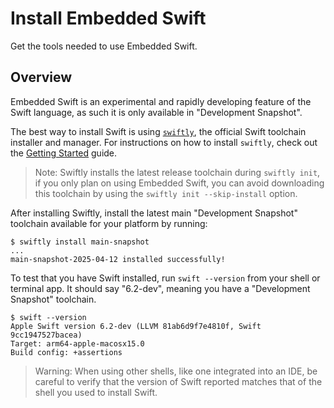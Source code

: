 # Install Embedded Swift

Get the tools needed to use Embedded Swift.

## Overview

Embedded Swift is an experimental and rapidly developing feature of the Swift language, as such it is only available in "Development Snapshot". 

The best way to install Swift is using [`swiftly`](http://github.com/swiftlang/swiftly), the official Swift toolchain installer and manager. For instructions on how to install `swiftly`, check out the [Getting Started](https://www.swift.org/swiftly/documentation/swiftly/getting-started) guide.

> Note: Swiftly installs the latest release toolchain during `swiftly init`, if you only plan on using Embedded Swift, you can avoid downloading this toolchain by using the `swiftly init --skip-install` option. 

After installing Swiftly, install the latest main "Development Snapshot" toolchain available for your platform by running:

```shell
$ swiftly install main-snapshot
...
main-snapshot-2025-04-12 installed successfully!
```

To test that you have Swift installed, run `swift --version` from your shell or terminal app. It should say "6.2-dev", meaning you have a "Development Snapshot" toolchain.

```shell
$ swift --version
Apple Swift version 6.2-dev (LLVM 81ab6d9f7e4810f, Swift 9cc1947527bacea)
Target: arm64-apple-macosx15.0
Build config: +assertions
```

> Warning: When using other shells, like one integrated into an IDE, be careful to verify that the version of Swift reported matches that of the shell you used to install Swift.
